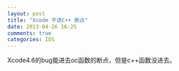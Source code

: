 ```yaml
---
layout: post
title: "Xcode 不进C++ 断点"
date: 2013-04-26 16:25
comments: true
categories: IOS
---
```

<p>
Xcode4.6的bug能进去oc函数的断点，但是c++函数没进去。
</p>
